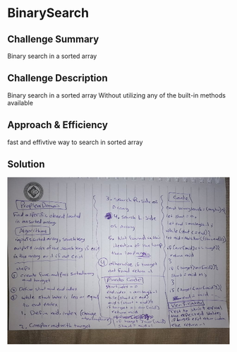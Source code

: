 # BinarySearch

##  Challenge Summary
Binary search in a sorted array

## Challenge Description
Binary search in a sorted array Without utilizing any of the built-in methods available

## Approach & Efficiency
fast and effivtive way to search in sorted array

## Solution

![Image](/assets/binaryArrr.jpg)